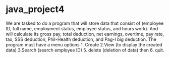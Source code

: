 # java_project4

 We are tasked to do a program that will store data that consist of (employee ID, full name, employment status, employee status, and hours work). 
 And will calculate its gross pay, total deduction, net earnings, overtime, pay rate, tax, SSS deduction, Phil-Health deduction, and Pag-I big deduction. 
 The program must have a menu options 1. Create 2.View (to display the created data) 3.Search (search employee ID) 5. delete (deletion of data) then 6. quit.
